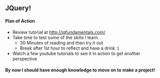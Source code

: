 ## JQuery! 

#### Plan of Action

* Review tutorial at http://jqfundamentals.com/
* Take time to test some of the skills I learn
  * 30 Minutes of reading and then try it out
  * Break after 1st hour to reflect and have a drink :)
* Watch a few youtube tutorials to see it in action to get another perspective

#### By now I should have enough knowledge to move on to make a project!